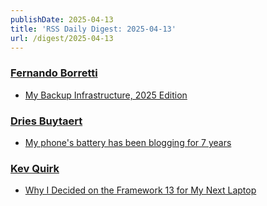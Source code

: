 ```yaml
---
publishDate: 2025-04-13
title: 'RSS Daily Digest: 2025-04-13'
url: /digest/2025-04-13
---
```


### [Fernando Borretti](https://borretti.me/)

  * [My Backup Infrastructure, 2025 Edition](https://borretti.me/article/my-backup-infrastructure-2025-edition)
  
### [Dries Buytaert](https://dri.es/)

  * [My phone's battery has been blogging for 7 years](https://dri.es/my-phone-battery-has-been-blogging-for-7-years)
  
### [Kev Quirk](https://kevquirk.com/)

  * [Why I Decided on the Framework 13 for My Next Laptop](https://kevquirk.com/blog/why-i-decided-on-the-framework-13-for-my-next-laptop)
  
